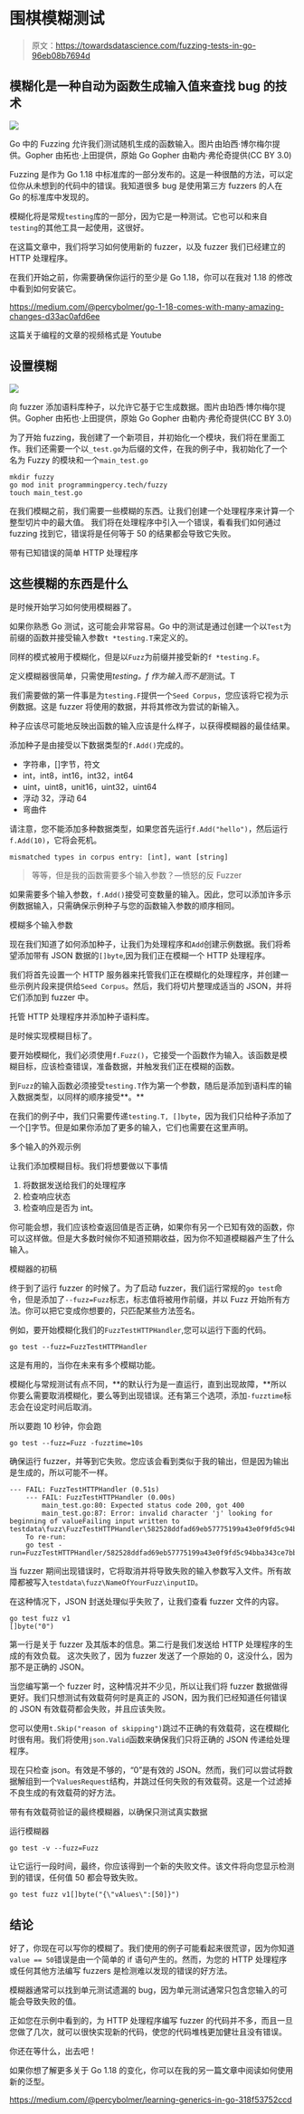 # 围棋模糊测试

> 原文：<https://towardsdatascience.com/fuzzing-tests-in-go-96eb08b7694d>

## 模糊化是一种自动为函数生成输入值来查找 bug 的技术

![](img/f27e429af90e923b68509eeafc20e6cb.png)

Go 中的 Fuzzing 允许我们测试随机生成的函数输入。图片由珀西·博尔梅尔提供。Gopher 由拓也·上田提供，原始 Go Gopher 由勒内·弗伦奇提供(CC BY 3.0)

Fuzzing 是作为 Go 1.18 中标准库的一部分发布的。这是一种很酷的方法，可以定位你从未想到的代码中的错误。我知道很多 bug 是使用第三方 fuzzers 的人在 Go 的标准库中发现的。

模糊化将是常规`testing`库的一部分，因为它是一种测试。它也可以和来自`testing`的其他工具一起使用，这很好。

在这篇文章中，我们将学习如何使用新的 fuzzer，以及 fuzzer 我们已经建立的 HTTP 处理程序。

在我们开始之前，你需要确保你运行的至少是 Go 1.18，你可以在我对 1.18 的修改中看到如何安装它。

<https://medium.com/@percybolmer/go-1-18-comes-with-many-amazing-changes-d33ac0afd6ee>  

这篇关于编程的文章的视频格式是 Youtube

## 设置模糊

![](img/1d7ce5de5d4c7f7f80cda1fd72f1384e.png)

向 fuzzer 添加语料库种子，以允许它基于它生成数据。图片由珀西·博尔梅尔提供。Gopher 由拓也·上田提供，原始 Go Gopher 由勒内·弗伦奇提供(CC BY 3.0)

为了开始 fuzzing，我创建了一个新项目，并初始化一个模块，我们将在里面工作。我们还需要一个以`_test.go`为后缀的文件，在我的例子中，我初始化了一个名为 Fuzzy 的模块和一个`main_test.go`

```
mkdir fuzzy
go mod init programmingpercy.tech/fuzzy
touch main_test.go
```

在我们模糊之前，我们需要一些模糊的东西。让我们创建一个处理程序来计算一个整型切片中的最大值。
我们将在处理程序中引入一个错误，看看我们如何通过 fuzzing 找到它，错误将是任何等于 50 的结果都会导致它失败。

带有已知错误的简单 HTTP 处理程序

## 这些模糊的东西是什么

是时候开始学习如何使用模糊器了。

如果你熟悉 Go 测试，这可能会非常容易。Go 中的测试是通过创建一个以`Test`为前缀的函数并接受输入参数`t *testing.T`来定义的。

同样的模式被用于模糊化，但是以`Fuzz`为前缀并接受新的`f *testing.F`。

定义模糊器很简单，只需使用*testing。f 作为输入而不是*测试。T

我们需要做的第一件事是为`testing.F`提供一个`Seed Corpus`，您应该将它视为示例数据。这是 fuzzer 将使用的数据，并将其修改为尝试的新输入。

种子应该尽可能地反映出函数的输入应该是什么样子，以获得模糊器的最佳结果。

添加种子是由接受以下数据类型的`f.Add()`完成的。

*   字符串，[]字节，符文
*   int，int8，int16，int32，int64
*   uint，uint8，unit16，uint32，uint64
*   浮动 32，浮动 64
*   弯曲件

请注意，您不能添加多种数据类型，如果您首先运行`f.Add("hello")`，然后运行`f.Add(10)`，它将会死机。

```
mismatched types in corpus entry: [int], want [string]
```

> 等等，但是我的函数需要多个输入参数？—愤怒的反 Fuzzer

如果需要多个输入参数，`f.Add()`接受可变数量的输入。因此，您可以添加许多示例数据输入，只需确保示例种子与您的函数输入参数的顺序相同。

模糊多个输入参数

现在我们知道了如何添加种子，让我们为处理程序和`Add`创建示例数据。我们将希望添加带有 JSON 数据的`[]byte`,因为我们正在模糊一个 HTTP 处理程序。

我们将首先设置一个 HTTP 服务器来托管我们正在模糊化的处理程序，并创建一些示例片段来提供给`Seed Corpus`。然后，我们将切片整理成适当的 JSON，并将它们添加到 fuzzer 中。

托管 HTTP 处理程序并添加种子语料库。

是时候实现模糊目标了。

要开始模糊化，我们必须使用`f.Fuzz()`，它接受一个函数作为输入。该函数是模糊目标，应该检查错误，准备数据，并触发我们正在模糊的函数。

到`Fuzz`的输入函数必须接受`testing.T`作为第一个参数，随后是添加到语料库的输入数据类型，以同样的顺序接受**。**

在我们的例子中，我们只需要传递`testing.T, []byte`，因为我们只给种子添加了一个[]字节。但是如果你添加了更多的输入，它们也需要在这里声明。

多个输入的外观示例

让我们添加模糊目标。我们将想要做以下事情

1.  将数据发送给我们的处理程序
2.  检查响应状态
3.  检查响应是否为 int。

你可能会想，我们应该检查返回值是否正确，如果你有另一个已知有效的函数，你可以这样做。但是大多数时候你不知道预期收益，因为你不知道模糊器产生了什么输入。

模糊器的初稿

终于到了运行 fuzzer 的时候了。为了启动 fuzzer，我们运行常规的`go test`命令，但是添加了`--fuzz=Fuzz`标志，标志值将被用作前缀，并以 Fuzz 开始所有方法。你可以把它变成你想要的，只匹配某些方法签名。

例如，要开始模糊化我们的`FuzzTestHTTPHandler`,您可以运行下面的代码。

```
go test --fuzz=FuzzTestHTTPHandler
```

这是有用的，当你在未来有多个模糊功能。

模糊化与常规测试有点不同，**的默认行为是一直运行，直到出现故障，**所以你要么需要取消模糊化，要么等到出现错误。还有第三个选项，添加`-fuzztime`标志会在设定时间后取消。

所以要跑 10 秒钟，你会跑

```
go test --fuzz=Fuzz -fuzztime=10s
```

确保运行 fuzzer，并等到它失败。您应该会看到类似于我的输出，但是因为输出是生成的，所以可能不一样。

```
--- FAIL: FuzzTestHTTPHandler (0.51s)
    --- FAIL: FuzzTestHTTPHandler (0.00s)
        main_test.go:80: Expected status code 200, got 400
        main_test.go:87: Error: invalid character 'j' looking for beginning of valueFailing input written to testdata\fuzz\FuzzTestHTTPHandler\582528ddfad69eb57775199a43e0f9fd5c94bba343ce7bb6724d4ebafe311ed4
    To re-run:
    go test -run=FuzzTestHTTPHandler/582528ddfad69eb57775199a43e0f9fd5c94bba343ce7bb6724d4ebafe311ed4
```

当 fuzzer 期间出现错误时，它将取消并将导致失败的输入参数写入文件。所有故障都被写入`testdata\fuzz\NameOfYourFuzz\inputID`。

在这种情况下，JSON 封送处理似乎失败了，让我们查看 fuzzer 文件的内容。

```
go test fuzz v1
[]byte("0")
```

第一行是关于 fuzzer 及其版本的信息。第二行是我们发送给 HTTP 处理程序的生成的有效负载。
这次失败了，因为 fuzzer 发送了一个原始的 0，这没什么，因为那不是正确的 JSON。

当您编写第一个 fuzzer 时，这种情况并不少见，所以让我们将 fuzzer 数据做得更好。我们只想测试有效载荷何时是真正的 JSON，因为我们已经知道任何错误的 JSON 有效载荷都会失败，并且应该失败。

您可以使用`t.Skip("reason of skipping")`跳过不正确的有效载荷，这在模糊化时很有用。我们将使用`json.Valid`函数来确保我们只将正确的 JSON 传递给处理程序。

现在只检查 json。有效是不够的，“0”是有效的 JSON。然而，我们可以尝试将数据解组到一个`ValuesRequest`结构，并跳过任何失败的有效载荷。这是一个过滤掉不良生成的有效载荷的好方法。

带有有效载荷验证的最终模糊器，以确保只测试真实数据

运行模糊器

```
go test -v --fuzz=Fuzz
```

让它运行一段时间，最终，你应该得到一个新的失败文件。该文件将向您显示检测到的错误，任何值 50 都会导致失败。

```
go test fuzz v1[]byte("{\"vAlues\":[50]}")
```

## 结论

好了，你现在可以写你的模糊了。我们使用的例子可能看起来很荒谬，因为你知道`value == 50`错误是由一个简单的 if 语句产生的。然而，为您的 HTTP 处理程序或任何其他方法编写 fuzzers 是检测难以发现的错误的好方法。

模糊器通常可以找到单元测试遗漏的 bug，因为单元测试通常只包含您输入的可能会导致失败的值。

正如您在示例中看到的，为 HTTP 处理程序编写 fuzzer 的代码并不多，而且一旦您做了几次，就可以很快实现新的代码，使您的代码堆栈更加健壮且没有错误。

你还在等什么，出去吧！

如果你想了解更多关于 Go 1.18 的变化，你可以在我的另一篇文章中阅读如何使用新的泛型。

<https://medium.com/@percybolmer/learning-generics-in-go-318f53752ccd> 